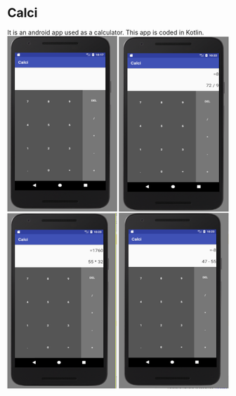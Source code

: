 # Calci
It is an android app used as a calculator. This app is coded in Kotlin.
<img src="https://github.com/pandey2016/Calci/blob/master/SCREENSHOTS/1.png" width="250" height="400" /> 
<img src="https://github.com/pandey2016/Calci/blob/master/SCREENSHOTS/2..png" width="250" height="400" /> 
<img src="https://github.com/pandey2016/Calci/blob/master/SCREENSHOTS/3.png" width="250" height="400" /> 
<img src="https://github.com/pandey2016/Calci/blob/master/SCREENSHOTS/4.png" width="250" height="400" /> 
